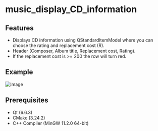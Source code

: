 # music_display_CD_information

## Features
* Displays CD information using QStandardItemModel where you can choose the rating and replacement cost (R).
* Header (Composer, Album title, Replacement cost, Rating).
* If the replacement cost is >= 200 the row will turn red.

## Example
![image](https://github.com/user-attachments/assets/bcb48e8e-8318-4e37-9a12-385aa2424dc4)

## Prerequisites 
* Qt (6.6.3)
* CMake (3.24.2)
* C++ Compiler (MinGW 11.2.0 64-bit)
